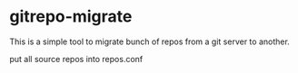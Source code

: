 # gitrepo-migrate

This is a simple tool to migrate bunch of repos from a git server to another.

put all source repos into repos.conf
